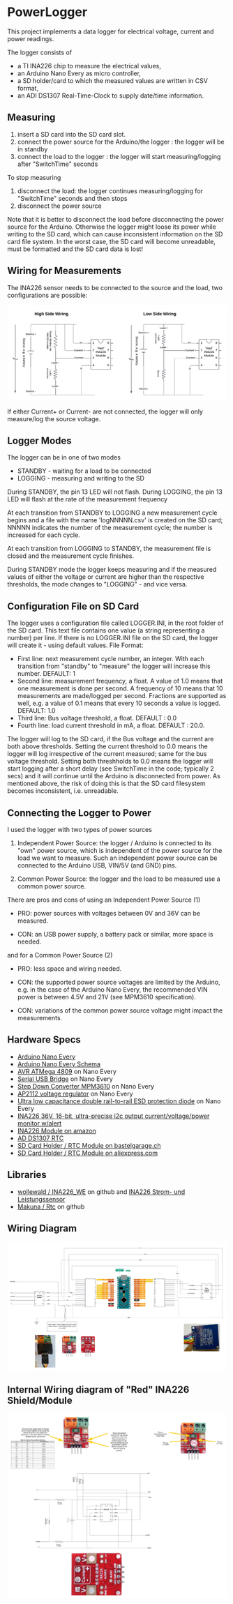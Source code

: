 # PowerLogger

This project implements a data logger for electrical voltage, current and power readings. 

The logger consists of
- a TI INA226 chip to measure the electrical values,
- an Arduino Nano Every as micro controller,
- a SD holder/card to which the measured values are written in CSV format,
- an ADI DS1307 Real-Time-Clock to supply date/time information.

## Measuring

1) insert a SD card into the SD card slot. 
2) connect the power source for the Arduino/the logger : the logger will be in standby
3) connect the load to the logger : the logger will start measuring/logging after "SwitchTime" seconds

To stop measuring
1) disconnect the load: the logger continues measuring/logging for "SwitchTime" seconds and then stops
2) disconnect the power source

Note that it is better to disconnect the load before disconnecting the power source for the Arduino. Otherwise the logger might loose its power while writing to the SD card, which can cause inconsistent information on the SD card file system. In the worst case, the SD card will become unreadable, must be formatted and the SD card data is lost!

## Wiring for Measurements

The INA226 sensor needs to be connected to the source and the load, two configurations are possible:

<img src=./images/HiLo%20Wiring.png width="960">


If either Current+ or Current- are not connected, the logger will only measure/log the source voltage.

## Logger Modes

The logger can be in one of two modes
- STANDBY - waiting for a load to be connected
- LOGGING - measuring and writing to the SD

During STANDBY, the pin 13 LED will not flash.
During LOGGING, the pin 13 LED will flash at the rate of the measurement frequency

At each transition from STANDBY to LOGGING a new measurement cycle begins and
a file with the name 'logNNNNN.csv' is created on the SD card; NNNNN indicates 
the number of the measurement cycle; the number is increased for each cycle. 

At each transition from LOGGING to STANDBY, the measurement file is closed and
the measurement cycle finishes.

During STANDBY mode the logger keeps measuring and if the measured values of either 
the voltage or current are higher than the respective thresholds, the mode changes
to "LOGGING" - and vice versa.

## Configuration File on SD Card

The logger uses a configuration file called LOGGER.INI, in the root folder of the SD card. This text file contains one value (a string representing a number) per line. If there is no LOGGER.INI file on the SD card, the logger will create it - using default values. File Format:
* First line: next measurement cycle number, an integer. With each transition from "standby" to "measure"
the logger will increase this number.  DEFAULT: 1
* Second line: measurement frequency, a float. A value of 1.0 means that one measurement is done per second. 
A frequency of 10 means that 10 measurements are made/logged per second. Fractions are supported as well, e.g. 
a value of 0.1 means that every 10 seconds a value is logged. DEFAULT: 1.0
* Third line: Bus voltage threshold, a float. DEFAULT : 0.0
* Fourth line: load current threshold in mA, a float. DEFAULT : 20.0. 

The logger will log to the SD card, if the Bus voltage and the current are both above thresholds. Setting the current threshold to 0.0 means the logger will log irrespective of the current measured; same for the bus voltage threshold. Setting both threshholds to 0.0 means the logger will start logging after a short delay (see SwitchTime in the code; typically 2 secs) and it will continue until the Arduino is disconnected from power. As mentioned above, the risk of doing this is that the SD card filesystem becomes inconsistent, i.e. unreadable. 

## Connecting the Logger to Power

I used the logger with two types of power sources 

1. Independent Power Source: the logger / Arduino is connected to its "own" power source, which is independent of the power source for the load we want to measure. Such an independent power source can be connected to the Arduino USB, VIN/5V (and GND) pins. 

2. Common Power Source: the logger and the load to be measured use a common power source.

There are pros and cons of using an Independent Power Source (1)

   * PRO: power sources with voltages between 0V and 36V can be measured.

   * CON: an USB power supply, a battery pack or similar, more space is needed.

and for a Common Power Source (2)

   * PRO: less space and wiring needed.

   * CON: the supported power source voltages are limited by the Arduino, e.g. in the case of the Arduino Nano Every, the recommended VIN power is between 4.5V and 21V (see MPM3610 specification). 

   * CON: variations of the common power source voltage might impact the measurements.


## Hardware Specs

* [Arduino Nano Every](https://docs.arduino.cc/resources/datasheets/ABX00028-datasheet.pdf)
* [Arduino Nano Every Schema](https://content.arduino.cc/assets/NANOEveryV3.0_sch.pdf)
* [AVR ATMega 4809](https://www.microchip.com/en-us/product/atmega4809) on Nano Every
* [Serial USB Bridge](https://ww1.microchip.com/downloads/en/DeviceDoc/Atmel-42363-SAM-D11_Datasheet.pdf) on Nano Every
* [Step Down Converter MPM3610](https://www.monolithicpower.com/en/documentview/productdocument/index/version/2/document_type/datasheet/lang/en/sku/MPM3610GQV-Z/document_id/2090) on Nano Every
* [AP2112 voltage regulator](https://www.diodes.com/assets/Datasheets/AP2112.pdf) on Nano Every
* [Ultra low capacitance double rail-to-rail ESD protection diode](https://www.nexperia.com/product/PRTR5V0U2X) on Nano Every
* [INA226 36V, 16-bit, ultra-precise i2c output current/voltage/power monitor w/alert](https://www.ti.com/product/INA226) 
* [INA226 Module on amazon](https://www.amazon.de/dp/B0DGXPWDMP)
* [AD DS1307 RTC](https://www.analog.com/media/en/technical-documentation/data-sheets/ds1307.pdf)
* [SD Card Holder / RTC Module on bastelgarage.ch](https://www.bastelgarage.ch/micro-sd-data-logger-module-with-rtc)
* [SD Card Holder / RTC Module on aliexpress.com](https://www.aliexpress.com/item/1005006248586820.html)

## Libraries
* [wollewald / INA226_WE](https://github.com/wollewald/INA226_WE) on github and [INA226 Strom- und Leistungssensor](https://wolles-elektronikkiste.de/ina226)
* [Makuna / Rtc](https://github.com/Makuna/Rtc/wiki) on github

## Wiring Diagram
![Diagram](/images/FullDiagram.png)

## Internal Wiring diagram of "Red" INA226 Shield/Module

![Diagram](/images/INA226%20red%20module%20wiring.png)


